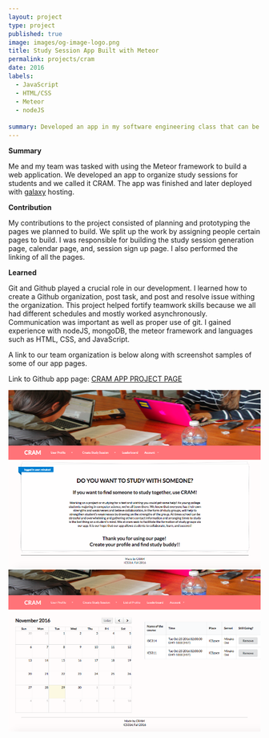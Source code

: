 ```yaml
---
layout: project
type: project
published: true
image: images/og-image-logo.png
title: Study Session App Built with Meteor
permalink: projects/cram
date: 2016
labels:
  - JavaScript
  - HTML/CSS
  - Meteor 
  - nodeJS
  
summary: Developed an app in my software engineering class that can be used to organize study sessions and meet up times. 
---
```


**Summary**

Me and my team was tasked with using the Meteor framework to build a web application.  We developed an app to organize study sessions for students and we called it CRAM.  The app was finished and later deployed with [galaxy](https://www.meteor.com/galaxy/signup) hosting.

__Contribution__

My contributions to the project consisted of planning and prototyping the pages we planned to build.  We split up the work by assigning people certain pages to build.  I was responsible for building the study session generation page, calendar page, and, session sign up page.  I also performed the linking of all the pages.

**Learned**

Git and Github played a crucial role in our development.  I learned how to create a Github organization, post task, and post and resolve issue withing the organization.  This project helped fortify teamwork skills because we all had different schedules and mostly worked asynchronously.  Communication was important as well as proper use of git.  I gained experience with nodeJS, mongoDB, the meteor framework and languages such as HTML, CSS, and JavaScript.   

A link to our team organization is below along with screenshot samples of some of our app pages.

Link to Github app page:
<a href="https://cram-colleague.github.io/">CRAM APP PROJECT PAGE</a>

<div class="ui fluid images">
  <img class="ui image" src="../images/home_login.png">
</div>


<!--div class="ui fluid small images"-->
  <img class="ui image" src="../images/personal_c.png">
<!--/div-->








